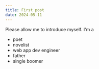 ```yaml
---
title: First post
date: 2024-05-11
---
```


Please allow me to introduce myself. I'm a

- poet
- novelist
- web app dev engineer
- father
- single boomer
